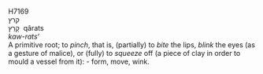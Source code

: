 <body>
  <p>H7169<br>  קרץ  <br> קָרַץ  ‎  qârats  <br><i>kaw-rats‘ </i><br>A primitive root; to <i>pinch</i>, that is, (partially) to <i>bite</i> the lips, <i>blink</i> the eyes (as a gesture of malice), or (fully) to <i>squeeze</i> off (a piece of clay in order to mould a vessel from it): - form, move, wink.<br></p>
 </body>